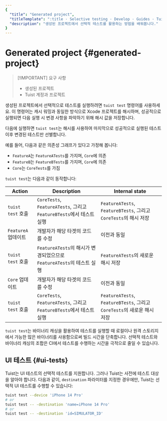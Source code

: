 ```yaml
---
{
  "title": "Generated project",
  "titleTemplate": ":title · Selective testing · Develop · Guides · Tuist",
  "description": "생성된 프로젝트에서 선택적 테스트를 활용하는 방법을 배워봅니다."
}
---
```

# Generated project {#generated-project}

> [!IMPORTANT] 요구 사항
>
> - <LocalizedLink href="/guides/features/projects">생성된 프로젝트</LocalizedLink>
> - <LocalizedLink href="/server/introduction/accounts-and-projects">Tuist 계정과 프로젝트</LocalizedLink>

생성된 프로젝트에서 선택적으로 테스트를 실행하려면 `tuist test` 명령어를 사용하세요. 이 명령어는 <LocalizedLink href="/guides/features/build/cache#cache-warming">캐시 워밍</LocalizedLink>과 동일한 방식으로 Xcode 프로젝트를 <LocalizedLink href="/guides/features/projects/hashing">해시</LocalizedLink>하며, 성공적으로 실행되면 다음 실행 시 변경 사항을 파악하기 위해 해시 값을 저장합니다.

다음에 실행하면 `tuist test`는 해시를 사용하여 마지막으로 성공적으로 실행된 테스트 이후 변경된 테스트만 선별합니다.

예를 들어, 다음과 같은 의존성 그래프가 있다고 가정해 봅니다:

- `FeatureA`는 `FeatureATests`를 가지며, `Core`에 의존
- `FeatureB`는 `FeatureBTests`를 가지며, `Core`에 의존
- `Core`는 `CoreTests`를 가짐

`tuist test`는 다음과 같이 동작합니다:

| Action          | Description                                                | Internal state                                               |
| --------------- | ---------------------------------------------------------- | ------------------------------------------------------------ |
| `tuist test` 호출 | `CoreTests`, `FeatureATests`, 그리고 `FeatureBTests`에서 테스트 실행 | `FeatureATests`, `FeatureBTests`, 그리고 `CoreTests`의 해시 저장     |
| `FeatureA` 업데이트 | 개발자가 해당 타겟의 코드를 수정                                         | 이전과 동일                                                       |
| `tuist test` 호출 | `FeatureATests`의 해시가 변경되었으므로 `FeatureATests`의 테스트 실행       | `FeatureATests`의 새로운 해시 저장                                   |
| `Core` 업데이트     | 개발자가 해당 타겟의 코드를 수정                                         | 이전과 동일                                                       |
| `tuist test` 호출 | `CoreTests`, `FeatureATests`, 그리고 `FeatureBTests`에서 테스트 실행 | `FeatureATests`, `FeatureBTests`, 그리고 `CoreTests`의 새로운 해시 저장 |

`tuist test`는 바이너리 캐싱을 활용하여 테스트를 실행할 때 로컬이나 원격 스토리지에서 가능한 많은 바이너리를 사용함으로써 빌드 시간을 단축합니다. 선택적 테스트와 바이너리 캐싱의 조합은 CI에서 테스트를 수행하는 시간을 극적으로 줄일 수 있습니다.

## UI 테스트 {#ui-tests}

Tuist는 UI 테스트의 선택적 테스트를 지원합니다. 그러나 Tuist는 사전에 테스트 대상을 알아야 합니다. 다음과 같이, `destination` 파라미터를 지정한 경우에만, Tuist는 선택적 UI 테스트를 수행할 수 있습니다:

```sh
tuist test --device 'iPhone 14 Pro'
# or
tuist test -- -destination 'name=iPhone 14 Pro'
# or
tuist test -- -destination 'id=SIMULATOR_ID'
```
